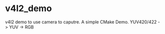 v4l2_demo
=========

v4l2 demo to use camera to caputre. A simple CMake Demo.  YUV420/422 -> YUV -> RGB
